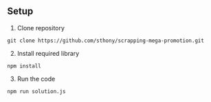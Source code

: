 ## Setup

1. Clone repository
```
git clone https://github.com/sthony/scrapping-mega-promotion.git
```

2. Install required library
```
npm install
```

3. Run the code
```
npm run solution.js
```
